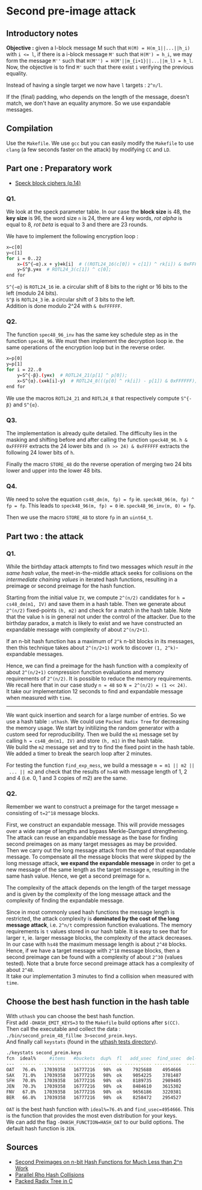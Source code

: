 # Second pre-image attack

## Introductory notes

**Objective :** given a l-block message M such that `H(M) = H(m_1||...||h_i)` with `i <= l`, if there is a i-block message `M'` such that `H(M') = h_i`, we may form the message `M''` such that `H(M'') = H(M'||m_{i+1}||...||m_l) = h_l`.  
Now, the objective is to find `M'` such that there exist `i` verifying the previous equality.  

Instead of having a single target we now have `l` targets : `2^n/l`.

If the (final) padding, who depends on the length of the message, doesn't match, we don't have an equality anymore. So we use expandable messages.

## Compilation

Use the `Makefile`. We use `gcc` but you can easily modify the `Makefile` to use `clang` (a few seconds faster on the attack) by modifying `CC` and `LD`.

## Part one : Preparatory work

- [Speck block ciphers (p.14)](https://eprint.iacr.org/2013/404.pdf)

### Q1.

We look at the speck parameter table. In our case the **block size** is 48, the **key size** is 96, the word size `n` is 24, there are 4 key words, *rot alpha* is equal to 8, *rot beta* is equal to 3 and there are 23 rounds.

We have to implement the following encryption loop :
```bash
x←c[0]
y←c[1]
for i = 0..22
    x←(S^{−α}.x + y)⊕k[i]  # ((ROTL24_16(c[0]) + c[1]) ^ rk[i]) & 0xFFFFFF;
    y←S^β.y⊕x  # ROTL24_3(c[1]) ^ c[0];
end for
```

`S^{−α}` is `ROTL24_16` ie. a circular shift of 8 bits to the right or 16 bits to the left (modulo 24 bits).  
`S^β` is `ROTL24_3` ie. a circular shift of 3 bits to the left.  
Addition is done modulo 2^24 with `& 0xFFFFFF`.

### Q2.

The function `spec48_96_inv` has the same key schedule step as in the function `spec48_96`. We must then implement the decryption loop ie. the same operations of the encryption loop but in the reverse order.

```bash
x←p[0]
y←p[1]
for i = 22..0
    y←S^{-β}.(y⊕x)  # ROTL24_21(p[1] ^ p[0]);
    x←S^{α}.(x⊕k[i]-y)  # ROTL24_8(((p[0] ^ rk[i]) - p[1]) & 0xFFFFFF);
end for
```

We use the macros `ROTL24_21` and `ROTL24_8` that respectively compute `S^{-β}` and `S^{α}`.

### Q3.

The implementation is already quite detailed. The difficulty lies in the masking and shifting before and after calling the function `speck48_96`. `h & 0xFFFFFF` extracts the 24 lower bits and `(h >> 24) & 0xFFFFFF` extracts the following 24 lower bits of `h`.

Finally the macro `STORE_48` do the reverse operation of merging two 24 bits lower and upper into the lower 48 bits.

### Q4.

We need to solve the equation `cs48_dm(m, fp) = fp` ie. `speck48_96(m, fp) ^ fp = fp`. This leads to `speck48_96(m, fp) = 0` ie. `speck48_96_inv(m, 0) = fp`.

Then we use the macro `STORE_48` to store `fp` in an `uint64_t`.

## Part two : the attack
### Q1.

While the birthday attack attempts to find two messages which *result in the same hash value*, the meet-in-the-middle attack seeks for collisions on the *intermediate chaining values* in iterated hash functions, resulting in a preimage or second preimage for the hash function.

Starting from the initial value `IV`, we compute `2^(n/2)` candidates for `h = cs48_dm(m1, IV)` and save them in a hash table. Then we generate about `2^(n/2)` fixed-points `(h, m2)` and check for a match in the hash table. Note that the value `h` is in general not under the control of the attacker. Due to the birthday paradox, a match is likely to exist and we have constructed an expandable message with complexity of about `2^(n/2+1)`.

If an n-bit hash function has a maximum of `2^k` n-bit blocks in its messages, then this technique takes about `2^(n/2+1)` work to discover `(1, 2^k)`-expandable messages.

Hence, we can find a preimage for the hash function with a complexity of about `2^(n/2+1)` compression function evaluations and memory requirements of `2^(n/2)`. It is possible to reduce the memory requirements.  
We recall here that in our case study `n = 48` so `N = 2^(n/2) = (1 << 24)`.  
It take our implementation 12 seconds to find and expandable message when measured with `time`.

---

We want quick insertion and search for a large number of entries. So we use a hash table : `uthash`. We could use `Packed Radix Tree` for decreasing the memory usage.
We start by initilizing the random generator with a custom seed for reproducibility. Then we build the `m1` message set by calling `h = cs48_dm(m1, IV)` and store `(h, m1)` in the hash table.   
We build the `m2` message set and try to find the fixed point in the hash table. We added a timer to break the search loop after 2 minutes.

For testing the function `find_exp_mess`, we build a message `m = m1 || m2 || ... || m2` and check that the results of `hs48` with message length of 1, 2 and 4 (i.e. 0, 1 and 3 copies of m2) are the same.

### Q2.

Remember we want to construct a preimage for the target message `m` consisting of `t=2^18` message blocks.  

First, we construct an expandable message. This will provide messages over a wide range of lengths and bypass Merkle-Damgard strengthening. The attack can reuse an expandable message as the base for finding second preimages on as many target messages as may be provided.  
Then we carry out the long message attack from the end of that expandable message. To compensate all the message blocks that were skipped by the long message attack, **we expand the expandable message** in order to get a new message of the same length as the target message `m`, resulting in the same hash value. Hence, we get a second preimage for `m`.  

The complexity of the attack depends on the length of the target message and is given by the complexity of the long message attack and the complexity of finding the expandable message.  

Since in most commonly used hash functions the message length is restricted, the attack complexity is **dominated by the cost of the long message attack**, i.e. `2^n/t` compression function evaluations. The memory requirements is `t` values stored in our hash table. It is easy to see that for larger `t`, ie. larger message blocks, the complexity of the attack decreases.  
In our case with `hs48` the maximum message length is about `2^48` blocks. Hence, if we have a target message with `2^18` message blocks, then a second preimage can be found with a complexity of about `2^30` (values tested). Note that a brute force second preimage attack has a complexity of about `2^48`.  
It take our implementation 3 minutes to find a collision when measured with `time`.

## Choose the best hash function in the hash table

With `uthash` you can choose the best hash function.  
First add `-DHASH_EMIT_KEYS=3` to the `Makefile` build options after `$(CC)`.  
Then call the executable and collect the data : `./bin/second_preim_48_fillme 3>second_preim.keys`.  
And finally call `keystats` (found in the [uthash tests directory](https://github.com/troydhanson/uthash/tree/master/tests)).

```bash
./keystats second_preim.keys 
fcn  ideal%     #items   #buckets  dup%  fl   add_usec  find_usec  del-all usec
---  ------ ---------- ---------- -----  -- ---------- ----------  ------------
OAT   76.4%   17039358   16777216   98%  ok    7925688    4954666       1336433
SAX   71.0%   17039358   16777216   98%  ok    9054225    3781487       1163878
SFH   70.8%   17039358   16777216   98%  ok    8189735    2989405       1194189
JEN   70.3%   17039358   16777216   98%  ok    8484610    3615302       1100488
FNV   67.8%   17039358   16777216   98%  ok    9656186    3220381       1126630
BER   66.8%   17039358   16777216   98%  ok    8258472    2954527       1225213
```

`OAT` is the best hash function with `ideal%=76.4%` and `find_usec=4954666`. This is the function that provides the most even distribution for your keys.  
We can add the flag `-DHASH_FUNCTION=HASH_OAT` to our build options. The default hash function is `JEN`.

## Sources

- [Second Preimages on n-bit Hash Functions for Much Less than 2^n Work](https://eprint.iacr.org/2004/304.pdf)
- [Parallel Rho Hash Collisions](https://crypto.stackexchange.com/questions/44955/parallel-rho-hash-collisions)
- [Packed Radix Tree in C](https://github.com/antirez/rax)